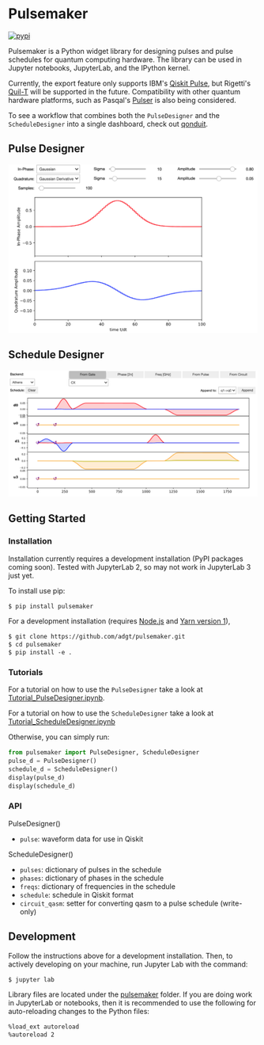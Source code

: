 # Pulsemaker
[![pypi](https://img.shields.io/pypi/v/pulsemaker.svg)](https://pypi.org/project/pulsemaker/)

Pulsemaker is a Python widget library for designing pulses and pulse schedules for quantum computing hardware. The library can be used in Jupyter notebooks, JupyterLab, and the IPython kernel.

Currently, the export feature only supports IBM's [Qiskit Pulse](https://qiskit.org/documentation/apidoc/pulse.html), but Rigetti's [Quil-T](https://pyquil-docs.rigetti.com/en/stable/quilt.html) will be supported in the future. Compatibility with other quantum hardware platforms, such as Pasqal's [Pulser](https://github.com/pasqal-io/Pulser) is also being considered.

To see a workflow that combines both the `PulseDesigner` and the `ScheduleDesigner` into a single dashboard, check out [qonduit](https://github.com/adgt/qonduit).

## Pulse Designer
![PulseDesigner](images/pulseDesigner_02.png)
## Schedule Designer
![ScheduleDesigner](images/scheduleDesigner_02.png)

## Getting Started
### Installation

Installation currently requires a development installation (PyPI packages coming soon). Tested with JupyterLab 2, so may not work in JupyterLab 3 just yet.

To install use pip:

    $ pip install pulsemaker

For a development installation (requires [Node.js](https://nodejs.org) and [Yarn version 1](https://classic.yarnpkg.com/)),

    $ git clone https://github.com/adgt/pulsemaker.git
    $ cd pulsemaker
    $ pip install -e .

### Tutorials

For a tutorial on how to use the `PulseDesigner` take a look at [Tutorial_PulseDesigner.ipynb](https://nbviewer.jupyter.org/github/adgt/pulseMaker/blob/main/Tutorial_PulseDesigner.ipynb).

For a tutorial on how to use the `ScheduleDesigner` take a look at [Tutorial_ScheduleDesigner.ipynb](https://nbviewer.jupyter.org/github/adgt/pulseMaker/blob/main/Tutorial_ScheduleDesigner.ipynb)

Otherwise, you can simply run:
```python
from pulsemaker import PulseDesigner, ScheduleDesigner
pulse_d = PulseDesigner()
schedule_d = ScheduleDesigner()
display(pulse_d)
display(schedule_d)
```

### API

PulseDesigner()
- `pulse`: waveform data for use in Qiskit

ScheduleDesigner()
- `pulses`: dictionary of pulses in the schedule
- `phases`: dictionary of phases in the schedule
- `freqs`: dictionary of frequencies in the schedule
- `schedule`: schedule in Qiskit format
- `circuit_qasm`: setter for converting qasm to a pulse schedule (write-only)

## Development

Follow the instructions above for a development installation. Then, to actively developing on your machine, run Jupyter Lab with the command:

    $ jupyter lab

Library files are located under the [pulsemaker](pulsemaker) folder. If you are doing work in JupyterLab or notebooks, then it is recommended to use the following for auto-reloading changes to the Python files:

```
%load_ext autoreload
%autoreload 2
```